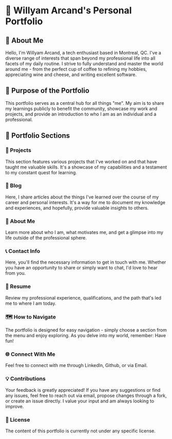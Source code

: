 # 👋 Willyam Arcand's Personal Portfolio
## 📖 About Me
Hello, I'm Willyam Arcand, a tech enthusiast based in Montreal, QC. I've a diverse range of interests that span beyond my professional life into all facets of my daily routine. I strive to fully understand and master the world around me - from the perfect cup of coffee to refining my hobbies, appreciating wine and cheese, and writing excellent software.

## 🎯 Purpose of the Portfolio
This portfolio serves as a central hub for all things "me". My aim is to share my learnings publicly to benefit the community, showcase my work and projects, and provide an introduction to who I am as an individual and a professional.

## 📂 Portfolio Sections
### 🚀 Projects
This section features various projects that I've worked on and that have taught me valuable skills. It's a showcase of my capabilities and a testament to my constant quest for learning.

### 📝 Blog
Here, I share articles about the things I've learned over the course of my career and personal interests. It's a way for me to document my knowledge and experiences, and hopefully, provide valuable insights to others.

### 👤 About Me
Learn more about who I am, what motivates me, and get a glimpse into my life outside of the professional sphere.

### 📞 Contact Info
Here, you'll find the necessary information to get in touch with me. Whether you have an opportunity to share or simply want to chat, I'd love to hear from you.

### 📄 Resume
Review my professional experience, qualifications, and the path that's led me to where I am today.

### 🗺️ How to Navigate
The portfolio is designed for easy navigation - simply choose a section from the menu and enjoy exploring. As you delve into my world, remember: Have fun!

### 🌐 Connect With Me
Feel free to connect with me through LinkedIn, Github, or via Email.

### 💡 Contributions
Your feedback is greatly appreciated! If you have any suggestions or find any issues, feel free to reach out via email, propose changes through a fork, or create an issue directly. I value your input and am always looking to improve.

### 📜 License
The content of this portfolio is currently not under any specific license.

